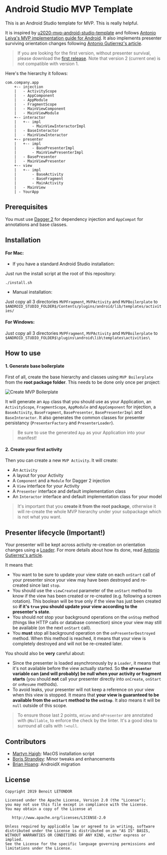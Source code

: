 # Android Studio MVP Template

This is an Android Studio template for MVP. 
This is really helpful.

It is inspired by [u2020-mvp-android-studio-template](https://github.com/LiveTyping/u2020-mvp-android-studio-template) and follows [Antonio Leiva's MVP implementation guide for Android](http://antonioleiva.com/mvp-android/). It also implements presenter surviving orientation changes following [Antonio Gutierrez's article](https://medium.com/@czyrux/presenter-surviving-orientation-changes-with-loaders-6da6d86ffbbf).

> If you are looking for the first version, without presenter survival, please download the [first release](https://github.com/benoitletondor/Android-Studio-MVP-template/tree/1.0). Note that version 2 (current one) is not compatible with version 1.

Here's the hierarchy it follows:

```
com.company.app
    +-- injection
    |   - ActivityScope
    |   - AppComponent
    |   - AppModule
    |   - FragmentScope
    |   - MainViewComponent
    |   - MainViewModule
    +-- interactor
    |   +-- impl
    |       - MainViewInteractorImpl
    |   - BaseInteractor
    |   - MainViewInteractor
    +-- presenter
    |   +-- impl
    |       - BasePresenterImpl
    |       - MainViewPresenterImpl
    |   - BasePresenter
    |   - MainViewPresenter
    +-- view
    |   +-- impl
    |       - BaseActivity
    |       - BaseFragment
    |       - MainActivity
    |   - MainView
    | - YourApp
```

## Prerequisites

You must use [Dagger 2](http://google.github.io/dagger/) for dependency injection and `AppCompat` for annotations and base classes.

## Installation

#### For Mac:

- If you have a standard Android Studio installation:

Just run the install script at the root of this repository:

```
./install.sh
```

- Manual installation:

Just copy all 3 directories `MVPFragment`, `MVPActivity` and `MVPBoilerplate` to `$ANDROID_STUDIO_FOLDER$/Contents/plugins/android/lib/templates/activities/`

#### For Windows:

Just copy all 3 directories `MVPFragment`, `MVPActivity` and `MVPBoilerplate` to `$ANDROID_STUDIO_FOLDER$\plugins\android\lib\templates\activities\`

## How to use

#### 1. Generate base boilerplate

First of all, create the base hierarchy and classes using `MVP Boilerplate` from the **root package folder**. This needs to be done only once per project:

![Create MVP Boilerplate](static/createboilerplate.png "Create MVP Boilerplate")

It will generate an `App` class that you should use as your Application, an `ActivityScope`, `FragmentScope`, `AppModule` and `AppComponent` for injection, a `BaseActivity`, `BaseFragment`, `BasePresenter`, `BasePresenterImpl` and `BaseInteractor`. It also generates the common classes for presenter persistancy (`PresenterFactory` and `PresenterLoader`).

> Be sure to use the generated `App` as your Application into your manifest!

#### 2. Create your first activity

Then you can create a new `MVP Activity`. It will create:

- An `Activity`
- A layout for your Activity
- A `Component` and a `Module` for Dagger 2 injection
- A `View` interface for your Activity
- A `Presenter` interface and default implementation class
- An `Interactor` interface and default implementation class for your model

> It's important that you **create it from the root package**, otherwise it will re-create the whole MVP hierarchy under your subpackage which is not what you want.

## Presenter lifecycle (Important!)

Your presenter will be kept across activity re-creation on orientation changes using a [Loader](https://developer.android.com/guide/components/loaders.html). For more details about how its done, read [Antonio Gutierrez's article](https://medium.com/@czyrux/presenter-surviving-orientation-changes-with-loaders-6da6d86ffbbf).

It means that:

- You want to be sure to update your view state on each `onStart` call of your presenter since your view may have been destroyed and re-created since last `stop`.
- You should use the `viewCreated` parameter of the `onStart` method to know if the view has been created or re-created (e.g. following a screen rotation). This boolean will be true only if the view has just been created so **if it's `true` you should update your view according to the presenter's state**.
- You should *not* stop your background operations on the `onStop` method (things like HTTP calls or database connection) since your view may still be available (on the next `onStart` call).
- You **must** stop all background operation on the `onPresenterDestroyed` method. When this method is reached, it means that your view is completely destroyed and will not be re-created later.

You should also be **very** careful about:

- Since the presenter is loaded asynchronously by a `Loader`, it means that it's not available before the view actually started. So **the `mPresenter` variable can (and will probably) be null when your activity or fragment starts** (you should **not** call your presenter directly into `onCreate`, `onStart` or `onResume` methods).
- To avoid leaks, your presenter will not keep a reference on your view when this view is stopped. It means that **your view is guaranteed to be available from the `onStart` method to the `onStop`**. It also means it will be `null` outside of this scope.

> To ensure those last 2 points, `mView` and `mPresenter` are annotated with `@Nullable`, to enforce the check by the linter. It's a good idea to surround all calls with `!=null`.

## Contributors

- [Martyn Haigh](https://github.com/martynhaigh): MacOS installation script
- [Boris Strandjev](https://github.com/bstrandjev): Minor tweaks and enhancements
- [Brian Hoang](https://github.com/namhvcntt): AndroidX migration

## License

    Copyright 2019 Benoit LETONDOR

    Licensed under the Apache License, Version 2.0 (the "License");
    you may not use this file except in compliance with the License.
    You may obtain a copy of the License at

       http://www.apache.org/licenses/LICENSE-2.0

    Unless required by applicable law or agreed to in writing, software
    distributed under the License is distributed on an "AS IS" BASIS,
    WITHOUT WARRANTIES OR CONDITIONS OF ANY KIND, either express or implied.
    See the License for the specific language governing permissions and
    limitations under the License.
